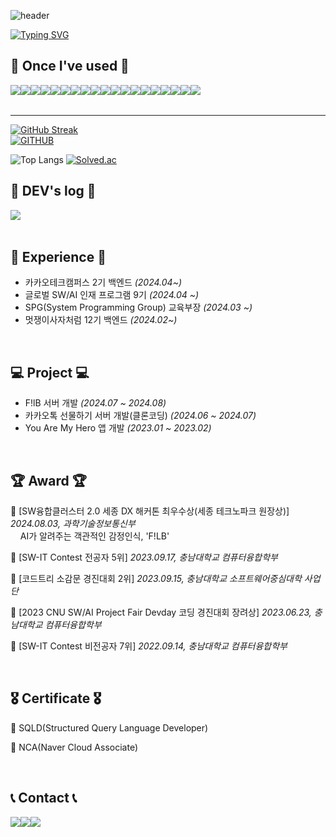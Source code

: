![header](https://capsule-render.vercel.app/api?type=waving&color=6994CDEE&text=&animation=twinkling&height=80)

[![Typing SVG](https://readme-typing-svg.demolab.com?font=Alkatra&weight=500&size=45&duration=4000&pause=3&color=6994CDEE&center=false&vCenter=false&multiline=true&repeat=true&width=1000&height=100&lines=Welcome+to+Minji's+GitHub!👩🏻‍💻)](https://git.io/typing-svg)
 
<div align="left">


## 🔨 Once I've used 🔨
<div style="display:flex; flex-direction:row;">
    <img src="https://img.shields.io/badge/Java-007396?style=for-the-badge&logo=OpenJDK&logoColor=white"/>
    <img src="https://img.shields.io/badge/Spring-6DB33F?style=for-the-badge&logo=Spring&logoColor=white">
    <img src="https://img.shields.io/badge/Spring Boot-6DB33F?style=for-the-badge&logo=spring boot&logoColor=white"> 
    <!--<img src="https://img.shields.io/badge/Gradle-02303A?style=for-the-badge&logo=gradle&logoColor=white"> -->
    <img src="https://img.shields.io/badge/mysql-4479A1?style=for-the-badge&logo=mysql&logoColor=white"> 
    <img src="https://img.shields.io/badge/Thymeleaf-005F0F?style=for-the-badge&logo=Thymeleaf&logoColor=white">
    <br>
    <img src="https://img.shields.io/badge/linux-FCC624?style=for-the-badge&logo=linux&logoColor=black"> 
    <img src="https://img.shields.io/badge/Amazon AWS-232F3E?style=for-the-badge&logo=amazon aws&logoColor=white"> 
    <img src="https://img.shields.io/badge/Amazon EC2-FF9900?style=for-the-badge&logo=amazon ec2&logoColor=white"> 
    <img src="https://img.shields.io/badge/Amazon%20S3-569A31?style=for-the-badge&logo=Amazon%20S3&logoColor=white">
    <br>
    <img src="https://img.shields.io/badge/html5-E34F26?style=for-the-badge&logo=html5&logoColor=white"> 
    <img src="https://img.shields.io/badge/css-1572B6?style=for-the-badge&logo=css3&logoColor=white"> 
    <img src="https://img.shields.io/badge/javascript-F7DF1E?style=for-the-badge&logo=javascript&logoColor=black">
    <img src="https://img.shields.io/badge/react-20232a.svg?style=for-the-badge&logo=react&logoColor=61DAFB" />
    <br>
    <img src="https://img.shields.io/badge/Kotlin-7F52FF?style=for-the-badge&logo=kotlin&logoColor=white">
    <img src="https://img.shields.io/badge/Andoid Studio-3DDC84?style=for-the-badge&logo=android studio&logoColor=white">
    <img src="https://img.shields.io/badge/python-3776AB?style=for-the-badge&logo=python&logoColor=white"> 
    <img src="https://img.shields.io/badge/OpenCV-5C3EE8?style=for-the-badge&logo=opencv&logoColor=white"> 
    <img src="https://img.shields.io/badge/flutter-02569B?style=for-the-badge&logo=flutter&logoColor=white">
    <img src="https://img.shields.io/badge/C-A8B9CC?style=for-the-badge&logo=C&logoColor=white"/>
    <br>
</div><br>
 
 ---
 [![GitHub Streak](https://streak-stats.demolab.com?user=alsswl&theme=transparent&hide_border=true&border_radius=0)](https://git.io/streak-stats)
      </td>
      <td align="center" valign="middle">  
[![GITHUB](https://hits.seeyoufarm.com/api/count/incr/badge.svg?url=https%3A%2F%2Fgithub.com%2Falsswl&count_bg=%23F29494&title_bg=%232F2E2E&icon=github.svg&icon_color=%23FFFFFF&title=GITHUB&edge_flat=false)](https://github.com/alsswl)

![Top Langs](https://github-readme-stats.vercel.app/api/top-langs/?username=alsswl&layout=compact)
[![Solved.ac](http://mazassumnida.wtf/api/v2/generate_badge?boj=alswl4223)](https://solved.ac/alswl4223)


## 📝 DEV's log 📝
<div style="display:flex; flex-direction:row;">
    <a href="https://ethereal-coder.tistory.com">
        <img src="https://img.shields.io/badge/Tistory-000000?style=for-the-badge&logo=Tistory&logoColor=white"> 
    </a>
<!--     <a href="https://www.notion.so/homputer/Notion-3a51e19fa20a4c08a3c1d281a7a2c741">
        <img src="https://img.shields.io/badge/Notion-9999FF?style=for-the-badge&logo=Notion&logoColor=white"> 
    </a> -->
<!--[![Tistory's Card](https://github-readme-tistory-card.vercel.app/api?name=easyhomputer&theme=default)](https://ethereal-coder.tistory.com/)-->
<br>
<!--  <a href="https://jiho0607.notion.site/Deep-Dive-Into-Design-Patterns-e84ccd8bbd8b40c58a0fab9ccaeb2b41" title = "Deep Dive Into Design Patterns">
  <img src="https://github.com/jiholee0/jiholee0/assets/42367169/3ba5cb71-7015-491a-b2e8-149bf7d3648d" width="100" height="100"/>
 </a>
 ← 𝘋𝘦𝘴𝘪𝘨𝘯 𝘗𝘢𝘵𝘵𝘦𝘳𝘯𝘴 𝘚𝘵𝘶𝘥𝘺 𝘕𝘰𝘵𝘦𝘴 -->
</div><br>

## 💪 Experience 💪
- 카카오테크캠퍼스 2기 백엔드 _(2024.04~)_
- 글로벌 SW/AI 인재 프로그램 9기 _(2024.04 ~)_
- SPG(System Programming Group) 교육부장 _(2024.03 ~)_
- 멋쟁이사자처럼 12기 백엔드 _(2024.02~)_

<br>

## 💻 Project 💻
- F!lB 서버 개발 _(2024.07 ~ 2024.08)_
- 카카오톡 선물하기 서버 개발(클론코딩) _(2024.06 ~ 2024.07)_
- You Are My Hero 앱 개발 _(2023.01 ~ 2023.02)_

<br>

## 🏆 Award 🏆

🥈 [SW융합클러스터 2.0 세종 DX 해커톤 최우수상(세종 테크노파크 원장상)] *2024.08.03, 과학기술정보통신부*
<br> &nbsp; &nbsp; AI가 알려주는 객관적인 감정인식, 'F!LB'

🥉 [SW-IT Contest 전공자 5위] *2023.09.17, 충남대학교 컴퓨터융합학부*

🥈 [코드트리 소감문 경진대회 2위] *2023.09.15, 충남대학교 소프트웨어중심대학 사업단*

🥉 [2023 CNU SW/AI Project Fair Devday 코딩 경진대회 장려상] *2023.06.23, 충남대학교 컴퓨터융합학부*

🥉 [SW-IT Contest 비전공자 7위] *2022.09.14, 충남대학교 컴퓨터융합학부*

<br>

## 🎖️ Certificate 🎖️

📃 SQLD(Structured Query Language Developer)

📃 NCA(Naver Cloud Associate)

<br>
 
## 📞 Contact 📞
<div style="display:flex; flex-direction:row;">
    <a href="https://www.instagram.com/_minziya/">
        <img src="https://img.shields.io/badge/Instagram-E4405F?style=for-the-badge&logo=Instagram&logoColor=white"> 
    </a>
    <a href="mailto:minbee6666@gmail.com">
        <img src="https://img.shields.io/badge/Gmail-EA4335?style=for-the-badge&logo=Gmail&logoColor=white"> 
    </a>
    <a href="mailto:alswl4223@naver.com">
        <img src="https://img.shields.io/badge/NaverMail-03C75A?style=for-the-badge&logo=Naver&logoColor=white"> 
    </a>
</div><br>
    
</div>
